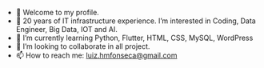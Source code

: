 - 👋 Welcome to my profile.
- 👀 20 years of IT infrastructure experience. I’m interested in Coding, Data Engineer, Big Data, IOT and AI.
- 🌱 I’m currently learning Python, Flutter, HTML, CSS, MySQL, WordPress
- 💞️ I’m looking to collaborate in all project.
- 📫 How to reach me: luiz.hmfonseca@gmail.com
<!---
luizhmfonseca/luizhmfonseca is a ✨ special ✨ repository because its `README.md` (this file) appears on your GitHub profile.
You can click the Preview link to take a look at your changes.
--->
